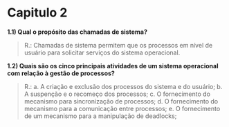 Capitulo 2
===================
**1.1) Qual o propósito das chamadas de sistema?**

> R.: Chamadas de sistema permitem que os processos em nível de usuário para solicitar serviços do sistema operacional. 

**1.2) Quais são os cinco principais atividades de um sistema operacional com relação à gestão de processos?**

> R.: 
>	a. A criação e exclusão dos processos do sistema e do usuário;
> 	b. A suspenção e o recomeço dos processos;
>	c. O fornecimento do mecanismo para sincronização de processos;
>	d. O fornecimento do mecanismo para a comunicação entre processos;
> 	e. O fornecimento de um mecanismo para a manipulação de deadlocks;
